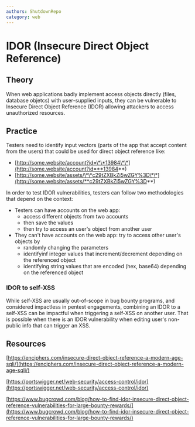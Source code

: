 ```yaml
---
authors: ShutdownRepo
category: web
---
```


# IDOR (Insecure Direct Object Reference)

## Theory

When web applications badly implement access objects directly (files, database objetcs) with user-supplied inputs, they can be vulnerable to Insecure Direct Object Reference (IDOR) allowing attackers to access unauthorized resources.

## Practice

Testers need to identify input vectors (parts of the app that accept content from the users) that could be used for direct object reference like:

* [http://some.website/account?id=\*\*13984\*\*](http://some.website/account?id=**13984**)
* [http://some.website/assets/\*\*c29tZXBkZi5wZGY%3D\*\*](http://some.website/assets/**c29tZXBkZi5wZGY%3D**)

In order to test IDOR vulnerabilities, testers can follow two methodologies that depend on the context:

* Testers can have accounts on the web app: 
    * access different objects from two accounts
    * then save the values
    * then try to access an user's object from another user
* They can't have accounts on the web app: try to access other user's objects by
    * randomly changing the parameters
    * identifyinf integer values that increment/decrement depending on the referenced object
    * identifying string values that are encoded (hex, base64) depending on the referenced object

### IDOR to self-XSS

While self-XSS are usually out-of-scope in bug bounty programs, and considered impactless in pentest engagements, combining an IDOR to a self-XSS can be impactful when triggering a self-XSS on another user. That is possible when there is an IDOR vulnerability when editing user's non-public info that can trigger an XSS.

## Resources

[https://enciphers.com/insecure-direct-object-reference-a-modern-age-sqli/](https://enciphers.com/insecure-direct-object-reference-a-modern-age-sqli/)

[https://portswigger.net/web-security/access-control/idor](https://portswigger.net/web-security/access-control/idor)

[https://www.bugcrowd.com/blog/how-to-find-idor-insecure-direct-object-reference-vulnerabilities-for-large-bounty-rewards/](https://www.bugcrowd.com/blog/how-to-find-idor-insecure-direct-object-reference-vulnerabilities-for-large-bounty-rewards/)
